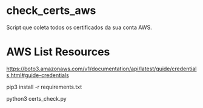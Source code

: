 # check_certs_aws
Script que coleta todos os certificados da sua conta AWS.

# AWS List Resources

https://boto3.amazonaws.com/v1/documentation/api/latest/guide/credentials.html#guide-credentials

pip3 install -r requirements.txt

python3 certs_check.py
